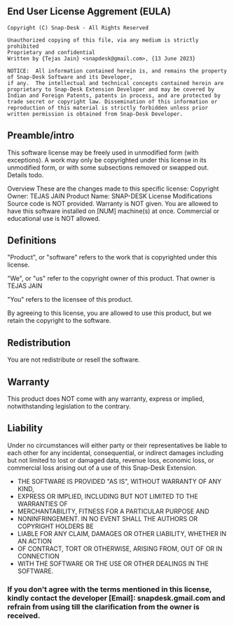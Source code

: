 
End User License Aggrement (EULA)
------------------------------

```
Copyright (C) Snap-Desk - All Rights Reserved
 
Unauthorized copying of this file, via any medium is strictly prohibited
Proprietary and confidential
Written by {Tejas Jain} <snapdesk@gmail.com>, {13 June 2023}

NOTICE:  All information contained herein is, and remains the property of Snap-Desk Software and its Developer,
if any.  The intellectual and technical concepts contained herein are proprietary to Snap-Desk Extension Developer and may be covered by Indian and Foreign Patents, patents in process, and are protected by trade secret or copyright law. Dissemination of this information or reproduction of this material is strictly forbidden unless prior written permission is obtained from Snap-Desk Developer.
```




## Preamble/intro ##
  This software license may be freely used in unmodified form (with exceptions).
  A work may only be copyrighted under this license in its unmodified form, or
  with some subsections removed or swapped out. Details todo.

Overview
  These are the changes made to this specific license:
  Copyright Owner: TEJAS JAIN
  Product Name: SNAP-DESK
  License Modifications
    Source code is NOT provided.
    Warranty is NOT given.
    You are allowed to have this software installed on [NUM] machine(s) at once.
    Commercial or educational use is NOT allowed.

## Definitions ##
  "Product", or "software" refers to the work that is copyrighted under this license.

  "We", or "us" refer to the copyright owner of this product. That owner is TEJAS JAIN

  "You" refers to the licensee of this product.

By agreeing to this license, you are allowed to use this product, but we retain the copyright to the software.

## Redistribution ##
  You are not redistribute or resell the software.

## Warranty ##
  This product does NOT come with any warranty, express or implied, notwithstanding legislation to the contrary.


## Liability ##

Under no circumstances will either party or their representatives be liable to each other for any incidental, consequential, or indirect damages including but not limited to lost or damaged data, revenue loss, economic loss, or commercial loss arising out of a use of this Snap-Desk Extension.

 * THE SOFTWARE IS PROVIDED "AS IS", WITHOUT WARRANTY OF ANY KIND,
 * EXPRESS OR IMPLIED, INCLUDING BUT NOT LIMITED TO THE WARRANTIES OF
 * MERCHANTABILITY, FITNESS FOR A PARTICULAR PURPOSE AND
 * NONINFRINGEMENT. IN NO EVENT SHALL THE AUTHORS OR COPYRIGHT HOLDERS BE
 * LIABLE FOR ANY CLAIM, DAMAGES OR OTHER LIABILITY, WHETHER IN AN ACTION
 * OF CONTRACT, TORT OR OTHERWISE, ARISING FROM, OUT OF OR IN CONNECTION
 * WITH THE SOFTWARE OR THE USE OR OTHER DEALINGS IN THE SOFTWARE.

### If you don't agree with the terms mentioned in this license, kindly contact the developer [Email]: **snapdesk.gmail.com** and refrain from using till the clarification from the owner is received. ###
